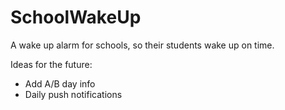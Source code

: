 # SchoolWakeUp
A wake up alarm for schools, so their students wake up on time.

Ideas for the future:
- Add A/B day info
- Daily push notifications
